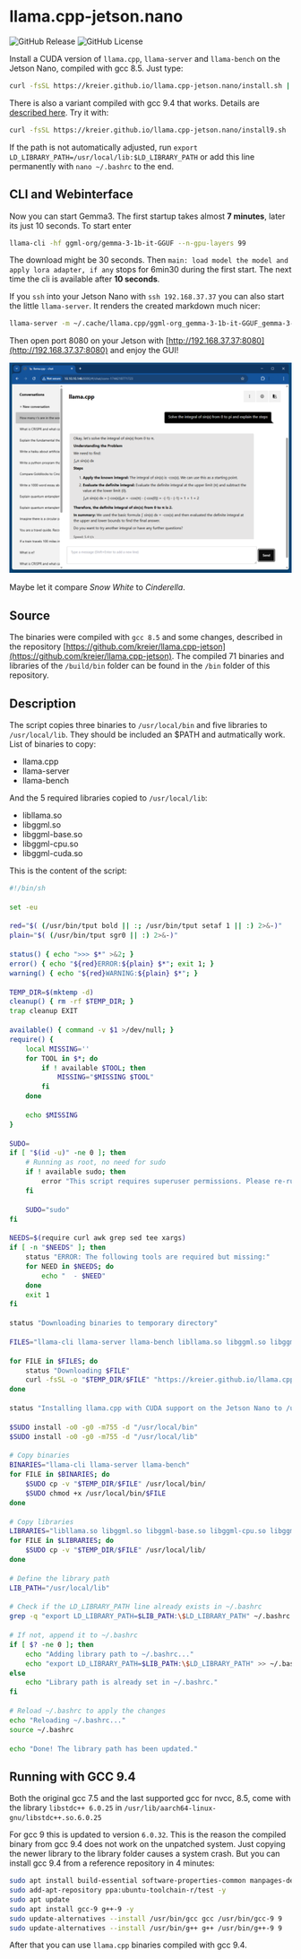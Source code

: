 # llama.cpp-jetson.nano

![GitHub Release](https://img.shields.io/github/v/release/kreier/llama.cpp-jetson.nano)
![GitHub License](https://img.shields.io/github/license/kreier/llama.cpp-jetson.nano)

Install a CUDA version of `llama.cpp`, `llama-server` and `llama-bench` on the Jetson Nano, compiled with gcc 8.5. Just type:

``` sh
curl -fsSL https://kreier.github.io/llama.cpp-jetson.nano/install.sh | sh
```

There is also a variant compiled with gcc 9.4 that works. Details are [described here](#running-with-gcc-94). Try it with:

``` sh
curl -fsSL https://kreier.github.io/llama.cpp-jetson.nano/install9.sh | sh
```

If the path is not automatically adjusted, run `export LD_LIBRARY_PATH=/usr/local/lib:$LD_LIBRARY_PATH` or add this line permanently with `nano ~/.bashrc` to the end.

## CLI and Webinterface

Now you can start Gemma3. The first startup takes almost **7 minutes**, later its just 10 seconds. To start enter

``` sh
llama-cli -hf ggml-org/gemma-3-1b-it-GGUF --n-gpu-layers 99
```

The download might be 30 seconds. Then `main: load model the model and apply lora adapter, if any` stops for 6min30 during the first start. The next time the cli is available after **10 seconds**.

If you `ssh` into your Jetson Nano with `ssh 192.168.37.37` you can also start the little `llama-server`. It renders the created markdown much nicer:

``` sh
llama-server -m ~/.cache/llama.cpp/ggml-org_gemma-3-1b-it-GGUF_gemma-3-1b-it-Q4_K_M.gguf --host 0.0.0.0 --n-gpu-layers 99
```

Then open port 8080 on your Jetson with [http://192.168.37.37:8080](http://192.168.37.37:8080) and enjoy the GUI!

![llama-server](docs/llama-server5050.png)

Maybe let it compare *Snow White* to *Cinderella*.

## Source

The binaries were compiled with `gcc 8.5` and some changes, described in the repository [https://github.com/kreier/llama.cpp-jetson](https://github.com/kreier/llama.cpp-jetson). The compiled 71 binaries and libraries of the `/build/bin` folder can be found in the `/bin` folder of this repository. 

## Description

The script copies three binaries to `/usr/local/bin` and five libraries to `/usr/local/lib`. They should be included an $PATH and autmatically work. List of binaries to copy:

- llama.cpp
- llama-server
- llama-bench

And the 5 required libraries copied to `/usr/local/lib`:

- libllama.so
- libggml.so
- libggml-base.so
- libggml-cpu.so
- libggml-cuda.so

This is the content of the script:

``` sh
#!/bin/sh

set -eu

red="$( (/usr/bin/tput bold || :; /usr/bin/tput setaf 1 || :) 2>&-)"
plain="$( (/usr/bin/tput sgr0 || :) 2>&-)"

status() { echo ">>> $*" >&2; }
error() { echo "${red}ERROR:${plain} $*"; exit 1; }
warning() { echo "${red}WARNING:${plain} $*"; }

TEMP_DIR=$(mktemp -d)
cleanup() { rm -rf $TEMP_DIR; }
trap cleanup EXIT

available() { command -v $1 >/dev/null; }
require() {
    local MISSING=''
    for TOOL in $*; do
        if ! available $TOOL; then
            MISSING="$MISSING $TOOL"
        fi
    done

    echo $MISSING
}

SUDO=
if [ "$(id -u)" -ne 0 ]; then
    # Running as root, no need for sudo
    if ! available sudo; then
        error "This script requires superuser permissions. Please re-run as root."
    fi

    SUDO="sudo"
fi

NEEDS=$(require curl awk grep sed tee xargs)
if [ -n "$NEEDS" ]; then
    status "ERROR: The following tools are required but missing:"
    for NEED in $NEEDS; do
        echo "  - $NEED"
    done
    exit 1
fi

status "Downloading binaries to temporary directory"

FILES="llama-cli llama-server llama-bench libllama.so libggml.so libggml-base.so libggml-cpu.so libggml-cuda.so"

for FILE in $FILES; do
    status "Downloading $FILE"
    curl -fsSL -o "$TEMP_DIR/$FILE" "https://kreier.github.io/llama.cpp-jetson.nano/bin/$FILE"
done

status "Installing llama.cpp with CUDA support on the Jetson Nano to /usr/local/bin"

$SUDO install -o0 -g0 -m755 -d "/usr/local/bin"
$SUDO install -o0 -g0 -m755 -d "/usr/local/lib"

# Copy binaries
BINARIES="llama-cli llama-server llama-bench"
for FILE in $BINARIES; do
    $SUDO cp -v "$TEMP_DIR/$FILE" /usr/local/bin/
    $SUDO chmod +x /usr/local/bin/$FILE
done

# Copy libraries
LIBRARIES="libllama.so libggml.so libggml-base.so libggml-cpu.so libggml-cuda.so"
for FILE in $LIBRARIES; do
    $SUDO cp -v "$TEMP_DIR/$FILE" /usr/local/lib/
done

# Define the library path
LIB_PATH="/usr/local/lib"

# Check if the LD_LIBRARY_PATH line already exists in ~/.bashrc
grep -q "export LD_LIBRARY_PATH=$LIB_PATH:\$LD_LIBRARY_PATH" ~/.bashrc

# If not, append it to ~/.bashrc
if [ $? -ne 0 ]; then
    echo "Adding library path to ~/.bashrc..."
    echo "export LD_LIBRARY_PATH=$LIB_PATH:\$LD_LIBRARY_PATH" >> ~/.bashrc
else
    echo "Library path is already set in ~/.bashrc."
fi

# Reload ~/.bashrc to apply the changes
echo "Reloading ~/.bashrc..."
source ~/.bashrc

echo "Done! The library path has been updated."

```

## Running with GCC 9.4

Both the original gcc 7.5 and the last supported gcc for nvcc, 8.5, come with the library `libstdc++ 6.0.25` in `/usr/lib/aarch64-linux-gnu/libstdc++.so.6.0.25` 

For gcc 9 this is updated to version `6.0.32`. This is the reason the compiled binary from gcc 9.4 does not work on the unpatched system. Just copying the newer library to the library folder causes a system crash. But you can install gcc 9.4 from a reference repository in 4 minutes:

``` sh
sudo apt install build-essential software-properties-common manpages-dev -y
sudo add-apt-repository ppa:ubuntu-toolchain-r/test -y
sudo apt update
sudo apt install gcc-9 g++-9 -y
sudo update-alternatives --install /usr/bin/gcc gcc /usr/bin/gcc-9 9
sudo update-alternatives --install /usr/bin/g++ g++ /usr/bin/g++-9 9
```

After that you can use `llama.cpp` binaries compiled with gcc 9.4.
